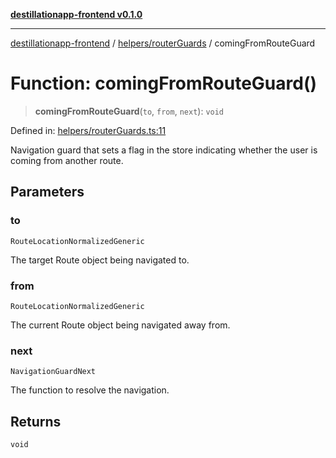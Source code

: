 [**destillationapp-frontend v0.1.0**](../../../README.md)

***

[destillationapp-frontend](../../../modules.md) / [helpers/routerGuards](../README.md) / comingFromRouteGuard

# Function: comingFromRouteGuard()

> **comingFromRouteGuard**(`to`, `from`, `next`): `void`

Defined in: [helpers/routerGuards.ts:11](https://github.com/DestillApp/main/blob/ec2df52a50a22efb35f12a0243274f6d03fbca52/frontend/src/helpers/routerGuards.ts#L11)

Navigation guard that sets a flag in the store indicating whether the user is coming from another route.

## Parameters

### to

`RouteLocationNormalizedGeneric`

The target Route object being navigated to.

### from

`RouteLocationNormalizedGeneric`

The current Route object being navigated away from.

### next

`NavigationGuardNext`

The function to resolve the navigation.

## Returns

`void`
